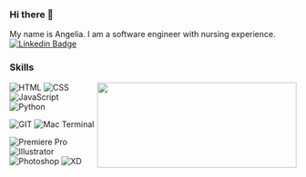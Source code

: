 ### Hi there 👋
My name is Angelia. I am a software engineer with nursing experience.  
[![Linkedin Badge](https://img.shields.io/badge/-AndreaLeah-blue?style=flat-square&logo=Linkedin&logoColor=white&link=https://www.linkedin.com/in/AndreaLeah/)](https://www.linkedin.com/in/AndreaLeah/) 

### Skills  

<!-- GitHub readme stats https://github.com/anuraghazra/github-readme-stats -->
<img align="right" height="150px" width="350px" src="https://github-readme-stats.vercel.app/api/top-langs/?username=AndreaLeah&layout=compact&theme=chartreuse-dark&title_color=ffffff&langs_count=3" />

  
![HTML](https://img.shields.io/badge/HTML5-E34F26?style=for-the-badge&logo=html5&logoColor=white)
![CSS](https://img.shields.io/badge/CSS3-1572B6?style=for-the-badge&logo=css3&logoColor=white)
![JavaScript](https://img.shields.io/badge/JavaScript-F7DF1E?style=for-the-badge&logo=javascript&logoColor=black)
![Python](https://img.shields.io/badge/Python-3776AB?style=for-the-badge&logo=python&logoColor=white)  

![GIT](https://img.shields.io/badge/GIT-E44C30?style=for-the-badge&logo=git&logoColor=white)
![Mac Terminal](https://img.shields.io/badge/mac%20terminal-4D4D4D?style=for-the-badge&logo=windows%20terminal&logoColor=white)  

![Premiere Pro](https://img.shields.io/badge/premiere%20pro-9999FF?style=for-the-badge&logo=adobe%20premiere%20pro&logoColor=white)
![Illustrator](https://img.shields.io/badge/Illustrator-FF9A00?style=for-the-badge&logo=Adobe%20Illustrator&logoColor=white)
![Photoshop](https://img.shields.io/badge/Photoshop-31A8FF?style=for-the-badge&logo=Adobe%20Photoshop&logoColor=white)
![XD](https://img.shields.io/badge/XD-FF61F6?style=for-the-badge&logo=Adobe%20XD&logoColor=white)  
<br />
<br/>





